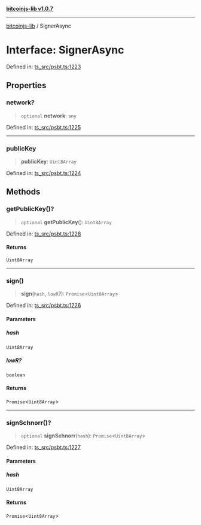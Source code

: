 [**bitcoinjs-lib v1.0.7**](../README.md)

***

[bitcoinjs-lib](../README.md) / SignerAsync

# Interface: SignerAsync

Defined in: [ts\_src/psbt.ts:1223](https://github.com/sCrypt-Inc/bitcoinjs-lib/blob/e3b2d1c4c35cd925f8b17063dc9eb0300cab46a2/ts_src/psbt.ts#L1223)

## Properties

### network?

> `optional` **network**: `any`

Defined in: [ts\_src/psbt.ts:1225](https://github.com/sCrypt-Inc/bitcoinjs-lib/blob/e3b2d1c4c35cd925f8b17063dc9eb0300cab46a2/ts_src/psbt.ts#L1225)

***

### publicKey

> **publicKey**: `Uint8Array`

Defined in: [ts\_src/psbt.ts:1224](https://github.com/sCrypt-Inc/bitcoinjs-lib/blob/e3b2d1c4c35cd925f8b17063dc9eb0300cab46a2/ts_src/psbt.ts#L1224)

## Methods

### getPublicKey()?

> `optional` **getPublicKey**(): `Uint8Array`

Defined in: [ts\_src/psbt.ts:1228](https://github.com/sCrypt-Inc/bitcoinjs-lib/blob/e3b2d1c4c35cd925f8b17063dc9eb0300cab46a2/ts_src/psbt.ts#L1228)

#### Returns

`Uint8Array`

***

### sign()

> **sign**(`hash`, `lowR`?): `Promise`\<`Uint8Array`\>

Defined in: [ts\_src/psbt.ts:1226](https://github.com/sCrypt-Inc/bitcoinjs-lib/blob/e3b2d1c4c35cd925f8b17063dc9eb0300cab46a2/ts_src/psbt.ts#L1226)

#### Parameters

##### hash

`Uint8Array`

##### lowR?

`boolean`

#### Returns

`Promise`\<`Uint8Array`\>

***

### signSchnorr()?

> `optional` **signSchnorr**(`hash`): `Promise`\<`Uint8Array`\>

Defined in: [ts\_src/psbt.ts:1227](https://github.com/sCrypt-Inc/bitcoinjs-lib/blob/e3b2d1c4c35cd925f8b17063dc9eb0300cab46a2/ts_src/psbt.ts#L1227)

#### Parameters

##### hash

`Uint8Array`

#### Returns

`Promise`\<`Uint8Array`\>
